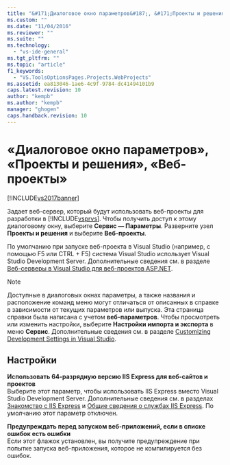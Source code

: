 ```yaml
---
title: "&#171;Диалоговое окно параметров&#187;, &#171;Проекты и решения&#187;, &#171;Веб-проекты&#187; | Microsoft Docs"
ms.custom: ""
ms.date: "11/04/2016"
ms.reviewer: ""
ms.suite: ""
ms.technology: 
  - "vs-ide-general"
ms.tgt_pltfrm: ""
ms.topic: "article"
f1_keywords: 
  - "VS.ToolsOptionsPages.Projects.WebProjects"
ms.assetid: ea813046-1ae6-4c9f-9784-dc41494101b9
caps.latest.revision: 10
author: "kempb"
ms.author: "kempb"
manager: "ghogen"
caps.handback.revision: 10
---
```

# &#171;Диалоговое окно параметров&#187;, &#171;Проекты и решения&#187;, &#171;Веб-проекты&#187;
[!INCLUDE[vs2017banner](../../code-quality/includes/vs2017banner.md)]

Задает веб\-сервер, который будут использовать веб\-проекты для разработки в [!INCLUDE[vsprvs](../../code-quality/includes/vsprvs_md.md)].  Чтобы получить доступ к этому диалоговому окну, выберите **Сервис — Параметры**.  Разверните узел **Проекты и решения** и выберите **Веб\-проекты**.  
  
 По умолчанию при запуске веб\-проекта в Visual Studio \(например, с помощью F5 или CTRL \+ F5\) система Visual Studio использует Visual Studio Development Server.  Дополнительные сведения см. в разделе [Веб\-серверы в Visual Studio для веб\-проектов ASP.NET](http://msdn.microsoft.com/ru-ru/31d4f588-df59-4b7e-b9ea-e1f2dd204328).  
  
> [!NOTE]
>  Доступные в диалоговых окнах параметры, а также названия и расположение команд меню могут отличаться от описанных в справке в зависимости от текущих параметров или выпуска.  Эта страница справки была написана с учетом **веб\-параметров**.  Чтобы просмотреть или изменить настройки, выберите **Настройки импорта и экспорта** в меню **Сервис**.  Дополнительные сведения см. в разделе [Customizing Development Settings in Visual Studio](http://msdn.microsoft.com/ru-ru/22c4debb-4e31-47a8-8f19-16f328d7dcd3).  
  
## Настройки  
 **Использовать 64\-разрядную версию IIS Express для веб\-сайтов и проектов**  
 Выберите этот параметр, чтобы использовать IIS Express вместо Visual Studio Development Server.  Дополнительные сведения см. в разделах [Знакомство с IIS Express](http://go.microsoft.com/?linkid=9747914) и [Общие сведения о службах IIS Express](http://go.microsoft.com/?linkid=9747915).  По умолчанию этот параметр отключен.  
  
 **Предупреждать перед запуском веб\-приложений, если в списке ошибок есть ошибки**  
 Если этот флажок установлен, вы получите предупреждение при попытке запуска веб\-приложения, которое не компилируется без ошибок.